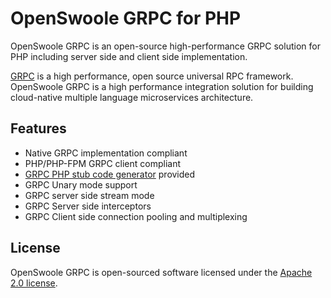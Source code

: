 # OpenSwoole GRPC for PHP

OpenSwoole GRPC is an open-source high-performance GRPC solution for PHP including server side and client side implementation.

[GRPC](https://grpc.io/) is a high performance, open source universal RPC framework. OpenSwoole GRPC is a high performance integration solution for building cloud-native multiple language microservices architecture.

## Features

* Native GRPC implementation compliant
* PHP/PHP-FPM GRPC client compliant
* [GRPC PHP stub code generator](https://github.com/openswoole/protoc-gen-openswoole-grpc) provided
* GRPC Unary mode support
* GRPC server side stream mode
* GRPC Server side interceptors
* GRPC Client side connection pooling and multiplexing

## License

OpenSwoole GRPC is open-sourced software licensed under the [Apache 2.0 license](http://www.apache.org/licenses/LICENSE-2.0.html).
